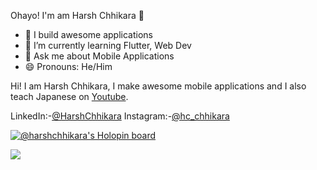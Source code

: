 Ohayo! I'm am Harsh Chhikara 👋


- 🔭 I build awesome applications
- 🌱 I’m currently learning Flutter, Web Dev
- 💬 Ask me about Mobile Applications
- 😄 Pronouns: He/Him

Hi! I am Harsh Chhikara, I make awesome mobile applications and I also teach Japanese on [Youtube](https://www.youtube.com/channel/UCInbeKhj9QUsyhh_XEMCjKg).

LinkedIn:-[@HarshChhikara](https://www.linkedin.com/in/harsh-chhikara-191a84175/)
Instagram:-[@hc_chhikara](https://www.instagram.com/hc_chhikara/)

[![@harshchhikara's Holopin board](https://holopin.io/api/user/board?user=harshchhikara)](https://holopin.io/@harshchhikara)

<img src="https://github-readme-stats.vercel.app/api?username=HarshChhikara&&show_icons=true&title_color=ffffff&icon_color=bb2acf&text_color=daf7dc&bg_color=151515">
